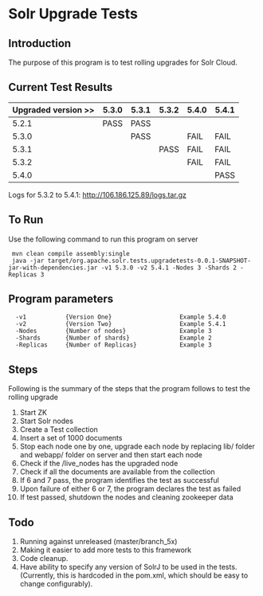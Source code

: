 # Solr Upgrade Tests
Introduction
------------

The purpose of this program is to test rolling upgrades for Solr Cloud.

Current Test Results
--------------------

| Upgraded version >> | 5.3.0 | 5.3.1 | 5.3.2 | 5.4.0 | 5.4.1 |
|---------------------|-------|-------|-------|-------|-------|
| 5.2.1               | PASS  | PASS  |       |       |       |
| 5.3.0               |       | PASS  |       | FAIL  | FAIL  |
| 5.3.1               |       |       | PASS  | FAIL  | FAIL  |
| 5.3.2               |       |       |       | FAIL  | FAIL  |
| 5.4.0               |       |       |       |       | PASS  |

Logs for 5.3.2 to 5.4.1: http://106.186.125.89/logs.tar.gz

To Run
------
    
Use the following command to run this program on server

     mvn clean compile assembly:single
     java -jar target/org.apache.solr.tests.upgradetests-0.0.1-SNAPSHOT-jar-with-dependencies.jar -v1 5.3.0 -v2 5.4.1 -Nodes 3 -Shards 2 -Replicas 3


Program parameters
------------------

      -v1           {Version One}                   Example 5.4.0
      -v2           {Version Two}                   Example 5.4.1
      -Nodes        {Number of nodes}               Example 3
      -Shards       {Number of shards}              Example 2
      -Replicas     {Number of Replicas}            Example 3

Steps
-----

Following is the summary of the steps that the program follows to test the rolling upgrade
    
1. Start ZK
2. Start Solr nodes 
3. Create a Test collection
4. Insert a set of 1000 documents
5. Stop each node one by one, upgrade each node by replacing lib/ folder and webapp/ folder on server and then start each node
6. Check if the /live_nodes has the upgraded node
7. Check if all the documents are available from the collection
8. If 6 and 7 pass, the program identifies the test as successful
9. Upon failure of either 6 or 7, the program declares the test as failed
10. If test passed, shutdown the nodes and cleaning zookeeper data


Todo
----

1. Running against unreleased (master/branch_5x)
2. Making it easier to add more tests to this framework
3. Code cleanup.
4. Have ability to specify any version of SolrJ to be used in the tests. (Currently, this is hardcoded in the pom.xml, which should be easy to change configurably).
